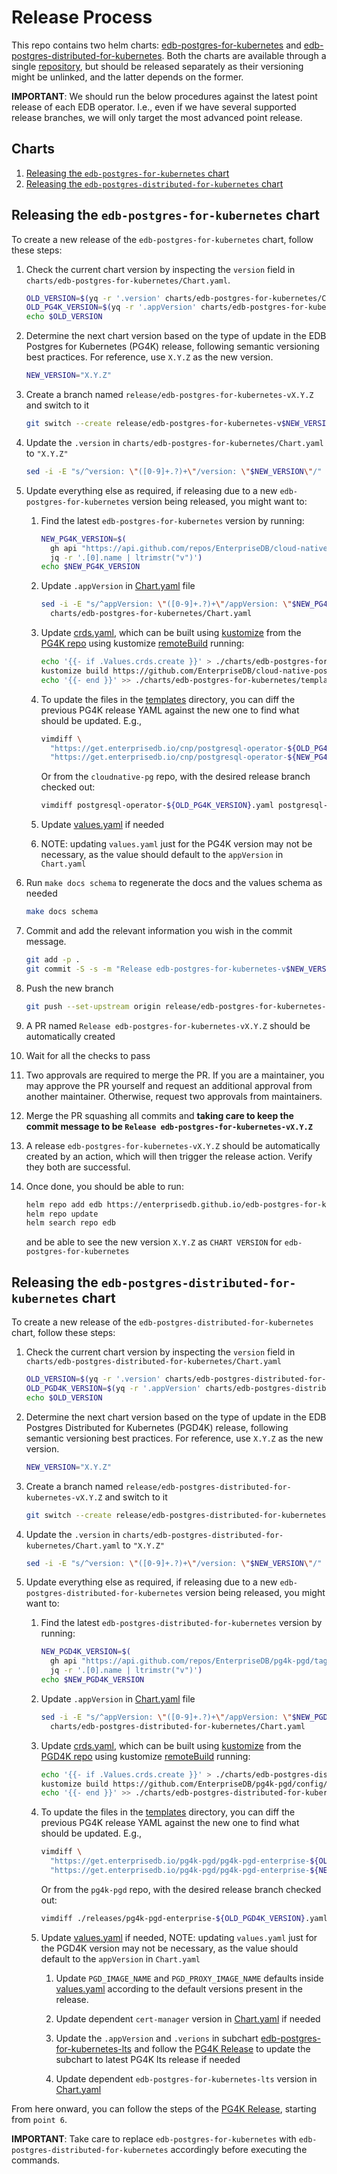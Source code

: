 # Release Process

This repo contains two helm charts: [edb-postgres-for-kubernetes](./charts/edb-postgres-for-kubernetes)
and [edb-postgres-distributed-for-kubernetes](./charts/edb-postgres-distributed-for-kubernetes).
Both the charts are available through a single [repository](http://enterprisedb.github.io/edb-postgres-for-kubernetes-charts),
but should be released separately as their versioning might be unlinked, and the
latter depends on the former.

**IMPORTANT**: We should run the below procedures against the latest point
release of each EDB operator.
I.e., even if we have several supported release
branches, we will only target the most advanced point release.

## Charts

1. [Releasing the `edb-postgres-for-kubernetes` chart](#releasing-the-edb-postgres-for-kubernetes-chart)
2. [Releasing the `edb-postgres-distributed-for-kubernetes` chart](#releasing-the-edb-postgres-distributed-for-kubernetes-chart)

## Releasing the `edb-postgres-for-kubernetes` chart

To create a new release of the `edb-postgres-for-kubernetes` chart,
follow these steps:


1. Check the current chart version by inspecting the `version` field in
   `charts/edb-postgres-for-kubernetes/Chart.yaml`.

    ```bash
    OLD_VERSION=$(yq -r '.version' charts/edb-postgres-for-kubernetes/Chart.yaml)
    OLD_PG4K_VERSION=$(yq -r '.appVersion' charts/edb-postgres-for-kubernetes/Chart.yaml)
    echo $OLD_VERSION
    ```

2. Determine the next chart version based on the type of update in the
   EDB Postgres for Kubernetes (PG4K) release, following semantic versioning best practices.
   For reference, use `X.Y.Z` as the new version.

    ```bash
    NEW_VERSION="X.Y.Z"
    ```

3. Create a branch named `release/edb-postgres-for-kubernetes-vX.Y.Z`
    and switch to it

    ```bash
    git switch --create release/edb-postgres-for-kubernetes-v$NEW_VERSION
    ```

4. Update the `.version` in `charts/edb-postgres-for-kubernetes/Chart.yaml` to `"X.Y.Z"`

    ```bash
    sed -i -E "s/^version: \"([0-9]+.?)+\"/version: \"$NEW_VERSION\"/" charts/edb-postgres-for-kubernetes/Chart.yaml
    ```

5. Update everything else as required, if releasing due to a new
    `edb-postgres-for-kubernetes` version being released, you might
    want to:

    1. Find the latest `edb-postgres-for-kubernetes` version by running:

        ```bash
        NEW_PG4K_VERSION=$(
          gh api "https://api.github.com/repos/EnterpriseDB/cloud-native-postgres/tags" | \
          jq -r '.[0].name | ltrimstr("v")')
        echo $NEW_PG4K_VERSION
        ```

    2. Update `.appVersion` in [Chart.yaml](./charts/edb-postgres-for-kubernetes/Chart.yaml)
        file

        ```bash
        sed -i -E "s/^appVersion: \"([0-9]+.?)+\"/appVersion: \"$NEW_PG4K_VERSION\"/" \
          charts/edb-postgres-for-kubernetes/Chart.yaml
        ```

    3. Update [crds.yaml](./charts/edb-postgres-for-kubernetes/templates/crds/crds.yaml),
        which can be built using
        [kustomize](https://kustomize.io/) from the [PG4K repo](https://github.com/EnterpriseDB/cloud-native-postgres)
        using kustomize [remoteBuild](https://github.com/kubernetes-sigs/kustomize/blob/master/examples/remoteBuild.md)
        running:

        ```bash
        echo '{{- if .Values.crds.create }}' > ./charts/edb-postgres-for-kubernetes/templates/crds/crds.yaml
        kustomize build https://github.com/EnterpriseDB/cloud-native-postgres/config/helm/\?ref\=v$NEW_PG4K_VERSION >> ./charts/edb-postgres-for-kubernetes/templates/crds/crds.yaml
        echo '{{- end }}' >> ./charts/edb-postgres-for-kubernetes/templates/crds/crds.yaml
        ```

    4. To update the files in the [templates](./charts/edb-postgres-for-kubernetes/templates) directory, you can diff the previous
        PG4K release YAML against the new one to find what should be updated. E.g.,

        ```bash
        vimdiff \
          "https://get.enterprisedb.io/cnp/postgresql-operator-${OLD_PG4K_VERSION}.yaml" \
          "https://get.enterprisedb.io/cnp/postgresql-operator-${NEW_PG4K_VERSION}.yaml"
        ```

        Or from the `cloudnative-pg` repo, with the desired release branch
        checked out:

        ```bash
        vimdiff postgresql-operator-${OLD_PG4K_VERSION}.yaml postgresql-operator-${NEW_PG4K_VERSION}.yaml
        ```

    5. Update [values.yaml](./charts/edb-postgres-for-kubernetes/values.yaml) if needed
    6. NOTE: updating `values.yaml` just for the PG4K version may not be
        necessary, as the value should default to the `appVersion` in `Chart.yaml`

6. Run `make docs schema` to regenerate the docs and the values schema as needed

    ```bash
    make docs schema
    ```

7. Commit and add the relevant information you wish in the commit message.

    ```bash
    git add -p .
    git commit -S -s -m "Release edb-postgres-for-kubernetes-v$NEW_VERSION" --edit
    ```

8. Push the new branch

    ```bash
    git push --set-upstream origin release/edb-postgres-for-kubernetes-v$NEW_VERSION
    ```

9. A PR named `Release edb-postgres-for-kubernetes-vX.Y.Z` should be
    automatically created
10. Wait for all the checks to pass
11. Two approvals are required to merge the PR.
    If you are a maintainer, you may approve the PR yourself and request an additional approval
    from another maintainer.
    Otherwise, request two approvals from maintainers.
12. Merge the PR squashing all commits and **taking care to keep the commit message to be
    `Release edb-postgres-for-kubernetes-vX.Y.Z`**
13. A release `edb-postgres-for-kubernetes-vX.Y.Z` should be automatically created by an action,
    which will then trigger the release action.
    Verify they both are successful.
14. Once done, you should be able to run:

    ```bash
    helm repo add edb https://enterprisedb.github.io/edb-postgres-for-kubernetes-charts
    helm repo update
    helm search repo edb
    ```

    and be able to see the new version `X.Y.Z` as `CHART VERSION` for `edb-postgres-for-kubernetes`

## Releasing the `edb-postgres-distributed-for-kubernetes` chart

To create a new release of the `edb-postgres-distributed-for-kubernetes` chart,
follow these steps:

1. Check the current chart version by inspecting the `version` field in
    `charts/edb-postgres-distributed-for-kubernetes/Chart.yaml`

    ```bash
    OLD_VERSION=$(yq -r '.version' charts/edb-postgres-distributed-for-kubernetes/Chart.yaml)
    OLD_PGD4K_VERSION=$(yq -r '.appVersion' charts/edb-postgres-distributed-for-kubernetes/Chart.yaml)
    echo $OLD_VERSION
    ```

2. Determine the next chart version based on the type of update in the
   EDB Postgres Distributed for Kubernetes (PGD4K) release, following semantic versioning best practices.
   For reference, use `X.Y.Z` as the new version.

    ```bash
    NEW_VERSION="X.Y.Z"
    ```

3. Create a branch named `release/edb-postgres-distributed-for-kubernetes-vX.Y.Z`
    and switch to it

    ```bash
    git switch --create release/edb-postgres-distributed-for-kubernetes-v$NEW_VERSION
    ```

4. Update the `.version` in `charts/edb-postgres-distributed-for-kubernetes/Chart.yaml` to `"X.Y.Z"`

    ```bash
    sed -i -E "s/^version: \"([0-9]+.?)+\"/version: \"$NEW_VERSION\"/" charts/edb-postgres-distributed-for-kubernetes/Chart.yaml
    ```

5. Update everything else as required, if releasing due to a new
    `edb-postgres-distributed-for-kubernetes` version being released, you might
    want to:

    1. Find the latest `edb-postgres-distributed-for-kubernetes` version by running:

        ```bash
        NEW_PGD4K_VERSION=$(
          gh api "https://api.github.com/repos/EnterpriseDB/pg4k-pgd/tags" | \
          jq -r '.[0].name | ltrimstr("v")')
        echo $NEW_PGD4K_VERSION
        ```

    2. Update `.appVersion` in [Chart.yaml](./charts/edb-postgres-distributed-for-kubernetes/Chart.yaml)
        file

        ```bash
        sed -i -E "s/^appVersion: \"([0-9]+.?)+\"/appVersion: \"$NEW_PGD4K_VERSION\"/" \
          charts/edb-postgres-distributed-for-kubernetes/Chart.yaml
        ```

    3. Update [crds.yaml](./charts/edb-postgres-distributed-for-kubernetes/templates/crds/crds.yaml),
        which can be built using
        [kustomize](https://kustomize.io/) from the [PGD4K repo](https://github.com/EnterpriseDB/pg4k-pgd)
        using kustomize [remoteBuild](https://github.com/kubernetes-sigs/kustomize/blob/master/examples/remoteBuild.md)
        running:

        ```bash
        echo '{{- if .Values.crds.create }}' > ./charts/edb-postgres-distributed-for-kubernetes/templates/crds/crds.yaml
        kustomize build https://github.com/EnterpriseDB/pg4k-pgd/config/helm/\?ref\=v$NEW_PGD4K_VERSION >> ./charts/edb-postgres-distributed-for-kubernetes/templates/crds/crds.yaml
        echo '{{- end }}' >> ./charts/edb-postgres-distributed-for-kubernetes/templates/crds/crds.yaml
        ```

    4. To update the files in the [templates](./charts/edb-postgres-distributed-for-kubernetes/templates) directory, you can diff the previous
        PG4K release YAML against the new one to find what should be updated. E.g.,

        ```bash
        vimdiff \
          "https://get.enterprisedb.io/pg4k-pgd/pg4k-pgd-enterprise-${OLD_PGD4K_VERSION}.yaml" \
          "https://get.enterprisedb.io/pg4k-pgd/pg4k-pgd-enterprise-${NEW_PGD4K_VERSION}.yaml"
        ```

        Or from the `pg4k-pgd` repo, with the desired release branch
        checked out:

        ```bash
        vimdiff ./releases/pg4k-pgd-enterprise-${OLD_PGD4K_VERSION}.yaml ./releases/pg4k-pgd-enterprise-${NEW_PGD4K_VERSION}.yaml
        ```

    5. Update [values.yaml](./charts/edb-postgres-distributed-for-kubernetes/values.yaml) if needed,
        NOTE: updating `values.yaml` just for the PGD4K version may not be necessary,
        as the value should default to the `appVersion` in `Chart.yaml`

        1. Update `PGD_IMAGE_NAME` and `PGD_PROXY_IMAGE_NAME` defaults inside
            [values.yaml](./charts/edb-postgres-distributed-for-kubernetes/values.yaml)
            according to the default versions present in the release.

        2. Update dependent `cert-manager` version in
           [Chart.yaml](./charts/edb-postgres-distributed-for-kubernetes/Chart.yaml) if needed

        3. Update the `.appVersion` and `.verions` in subchart
           [edb-postgres-for-kubernetes-lts](./charts/edb-postgres-distributed-for-kubernetes/charts/edb-postgres-for-kubernetes-lts)
           and follow the [PG4K Release](#releasing-the-edb-postgres-for-kubernetes-chart)
           to update the subchart to latest PG4K lts release if needed

        4. Update dependent `edb-postgres-for-kubernetes-lts` version in
           [Chart.yaml](./charts/edb-postgres-distributed-for-kubernetes/Chart.yaml)

From here onward, you can follow the steps of the
[PG4K Release](#releasing-the-edb-postgres-for-kubernetes-chart), starting from `point 6`.

**IMPORTANT**: Take care to replace `edb-postgres-for-kubernetes` with
`edb-postgres-distributed-for-kubernetes` accordingly before executing the commands.
